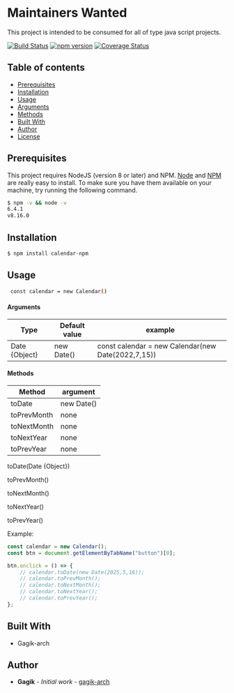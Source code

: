 # Maintainers Wanted

This project is intended to be consumed for all of type java script projects.

[![Build Status](https://github.com/Gagik-arch/calendar)](https://github.com/Gagik-arch/calendar)
[![npm version](https://www.npmjs.com/package/calendar-npm)](https://www.npmjs.com/package/calendar-npm)
[![Coverage Status](https://coveralls.io/github/Gagik-arch/calendar)](https://coveralls.io/github/Gagik-arch/calendar)

## Table of contents

-   [Prerequisites](#prerequisites)
-   [Installation](#installation)
-   [Usage](#usage)
-   [Arguments](#Arguments)
-   [Methods](#Methods)
-   [Built With](#built-with)
-   [Author](#author)
-   [License](#license)

## Prerequisites

This project requires NodeJS (version 8 or later) and NPM.
[Node](http://nodejs.org/) and [NPM](https://npmjs.org/) are really easy to install.
To make sure you have them available on your machine,
try running the following command.

```sh
$ npm -v && node -v
6.4.1
v8.16.0
```

## Installation

```sh
$ npm install calendar-npm
```

## Usage

```sh
 const calendar = new Calendar()
```

#### Arguments

| Type          | Default value | example                                            |
| ------------- | ------------- | -------------------------------------------------- |
| Date {Object} | new Date()    | const calendar = new Calendar(new Date(2022,7,15)) |

#### Methods

| Method      | argument   |
| ----------- | ---------- |
| toDate      | new Date() |
| toPrevMonth | none       |
| toNextMonth | none       |
| toNextYear  | none       |
| toPrevYear  | none       |

toDate(Date {Object})

toPrevMonth()

toNextMonth()

toNextYear()

toPrevYear()

Example:

```js
const calendar = new Calendar();
const btn = document.getElementByTabName("button")[0];

btn.onclick = () => {
    // calendar.toDate(new Date(2025,5,16));
    // calendar.toPrevMonth();
    // calendar.toNextMonth();
    // calendar.toNextYear();
    // calendar.toPrevYear();
};
```

## Built With

-   Gagik-arch

## Author

-   **Gagik** - _Initial work_ - [gagik-arch](https://github.com/Gagik-arch)

